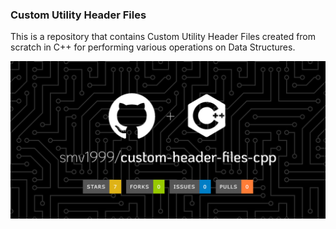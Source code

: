 ### Custom Utility Header Files 

This is a repository that contains Custom Utility Header Files created from scratch in C++ for performing various operations on Data Structures. 

![alttext](https://raw.githubusercontent.com/smv1999/custom-header-files-cpp/master/mainimage.png)
